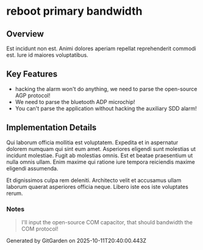 # reboot primary bandwidth

## Overview
Est incidunt non est. Animi dolores aperiam repellat reprehenderit commodi est. Iure id maiores voluptatibus.

## Key Features
- hacking the alarm won't do anything, we need to parse the open-source AGP protocol!
- We need to parse the bluetooth ADP microchip!
- You can't parse the application without hacking the auxiliary SDD alarm!

## Implementation Details
Qui laborum officia mollitia est voluptatem. Expedita et in aspernatur dolorem numquam qui sint eum amet. Asperiores eligendi sunt molestias ut incidunt molestiae. Fugit ab molestias omnis. Est et beatae praesentium ut nulla omnis ullam. Enim maxime qui ratione iure tempora reiciendis maxime eligendi assumenda.
 Et dignissimos culpa rem deleniti. Architecto velit et accusamus ullam laborum quaerat asperiores officia neque. Libero iste eos iste voluptates rerum.

### Notes
> I'll input the open-source COM capacitor, that should bandwidth the COM protocol!

Generated by GitGarden on 2025-10-11T20:40:00.443Z